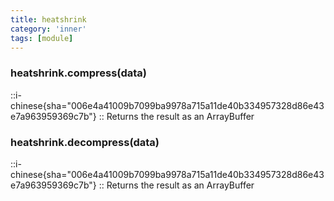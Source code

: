 ```yaml
---
title: heatshrink
category: 'inner'
tags: [module]
---
```


<!--2--> 

### heatshrink.compress(data)

::i-chinese{sha="006e4a41009b7099ba9978a715a11de40b334957328d86e43e7a963959369c7b"}
::
Returns the result as an ArrayBuffer

### heatshrink.decompress(data)

::i-chinese{sha="006e4a41009b7099ba9978a715a11de40b334957328d86e43e7a963959369c7b"}
::
Returns the result as an ArrayBuffer
